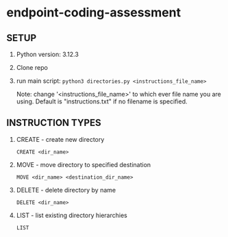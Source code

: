 # endpoint-coding-assessment


## SETUP
1. Python version: 3.12.3
2. Clone repo
3. run main script:  ```python3 directories.py <instructions_file_name>```

      Note: change '<instructions_file_name>'  to which ever file name you are using. Default is "instructions.txt" if no filename is specified.


## INSTRUCTION TYPES
1. CREATE - create new directory

    ```CREATE <dir_name>```

2. MOVE - move directory to specified destination

    ```MOVE <dir_name> <destination_dir_name>```

3. DELETE - delete directory by name

    ```DELETE <dir_name>```

4. LIST - list existing directory hierarchies

     ```LIST```
